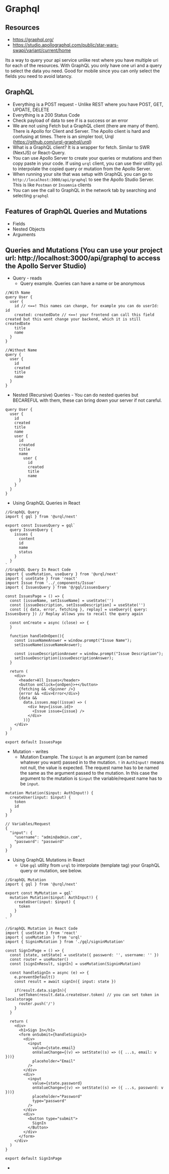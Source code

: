 # Graphql

## Resources
+ https://graphql.org/
+ https://studio.apollographql.com/public/star-wars-swapi/variant/current/home

Its a way to query your api service unlike rest where you have multiple uri for each of the resources.  With GraphQL you only have one uri and a query to select the data you need. Good for mobile since you can only select the fields you need to avoid latancy. 

## GraphQL
+ Everything is a POST request - Unlike REST where you have POST, GET, UPDATE, DELETE
+ Everything is a 200 Status Code
+ Check payload of data to see if is a success or an error
+ We are not using Fetch but a GraphQL client (there are many of them).  There is Apollo for Client and Server.  The Apollo client is hard and confusing at times.  There is an simpler tool, Urql (https://github.com/urql-graphql/urql)
+ What is a GraphQL client? It is a wrapper for fetch. Similar to SWR (NextJS) or React-Query.
+ You can use Apollo Server to create your queries or mutations and then copy paste in your code.  If using `urql` client, you can use their utility `gql` to interpolate the copied query or mutation from the Apollo Server.
+ When running your site that was setup with GraphQL you can go to `http://localhost:3000/api/graphql` to see the Apollo Studio Server.  This is like `Postman` or `Insomnia` clients
+ You can see the call to GraphQL in the network tab by searching and selecting `graphql`

## Features of GraphQL Queries and Mutations
- Fields
- Nested Objects
- Arguments

## Queries and Mutations (You can use your project url: http://localhost:3000/api/graphql to access the Apollo Server Studio)
+ Query - reads
  + Query example. Queries can have a name or be anonymous
```
//With Name
query User {
  user {
    id // <==! This names can change, for example you can do userId: id
    created: createdDate // <==! your frontend can call this field created but this wont change your backend, which it is still createdDate
    title
    name
  }
}

//Without Name
query {
  user {
    id
    created
    title
    name
  }
}
```
  + Nested (Recursive) Queries - You can do nested queries but BECAREFUL with them, these can bring down your server if not careful.
```
query User {
  user {
    id
    created
    title
    name
    user {
      id
      created
      title
      name
        user {
          id
          created
          title
          name
      }
    }
  }
}
```
  + Using GraphQL Queries in React
```
//GraphQL Query
import { gql } from '@urql/next'

export const IssuesQuery = gql`
  query IssuesQuery {
    issues {
      content
      id
      name
      status
    }
  }
`
//GraphQL Query In React Code
import { useMutation, useQuery } from '@urql/next'
import { useState } from 'react'
import Issue from '../_components/Issue'
import { IssuesQuery } from '@/gql/issuesQuery'

const IssuesPage = () => {
  const [issueName, setIssueName] = useState('')
  const [issueDescription, setIssueDescription] = useState('')
  const [{ data, error, fetching }, replay] = useQuery({ query: IssuesQuery }) // Replay allows you to recall the query again

  const onCreate = async (close) => {
  }

  function handleOnOpen(){
    const issueNameAnswer = window.prompt("Issue Name");
    setIssueName(issueNameAnswer);

    const issueDescriptionAnswer = window.prompt("Issue Description");
    setIssueDescription(issueDescriptionAnswer);
  }

  return (
    <div>
      <header>All Issues</header>
      <button onClick={onOpen}>+</button>
      {fetching && <Spinner />}
      {error && <div>Error</div>}
      {data &&
        data.issues.map((issue) => (
          <div key={issue.id}>
            <Issue issue={issue} />
          </div>
        ))}
    </div>
  )
}

export default IssuesPage

```
+ Mutation - writes
  + Mutation Example. The `$input` is an argument (can be named whatever you want) passed in to the mutation. `!` in `AuthInput!` means not null, the value is expected.  The request name has to be named the same as the argument passed to the mutation.  In this case the argument to the mutation is `$input` the variable/request name has to be `input`.
```
mutation Mutation($input: AuthInput!) {
  createUser(input: $input) {
    token
    id
  }
}

// Variables/Request
{
  "input": {
    "username": "admin@admin.com",
    "password": "password"
  }
}
```
+ Using GraphQL Mutations in React
  + Use `gql` utility from `urql` to interpolate (template tag) your GraphQL query or mutation, see below.
```
//GraphQL Mutation
import { gql } from '@urql/next'

export const MyMutation = gql`
  mutation Mutation($input: AuthInput!) {
    createUser(input: $input) {
      token
    }
  }
`

//GraphQL Mutation in React Code
import { useState } from 'react'
import { useMutation } from 'urql'
import { SigninMutation } from './gql/signinMutation'

const SignInPage = () => {
  const [state, setState] = useState({ password: '', username: '' })
  const router = useRouter()
  const [signInResult, signIn] = useMutation(SigninMutation)

  const handleSignIn = async (e) => {
    e.preventDefault()
    const result = await signIn({ input: state })

    if(result.data.signIn){
      setToken(result.data.createUser.token) // you can set token in localstorage
      router.push('/')
    }
  }

  return (
    <div>
      <h1>Sign In</h1>
      <form onSubmit={handleSignin}>
        <div>
          <input
            value={state.email}
            onValueChange={(v) => setState((s) => ({ ...s, email: v }))}
            placeholder="Email"
          />
        </div>
        <div>
          <input
            value={state.password}
            onValueChange={(v) => setState((s) => ({ ...s, password: v }))}
            placeholder="Password"
            type="password"
          />
        </div>
        <div>
          <button type="submit">
            SignIn
          </Button>
        </div>
      </form>
    </div>
  )
}

export default SignInPage
```
  +
